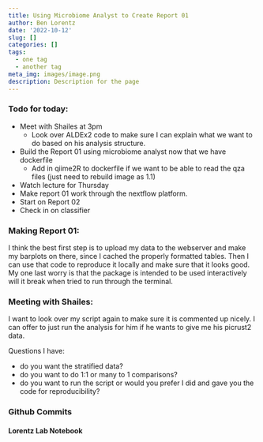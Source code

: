 ```yaml
---
title: Using Microbiome Analyst to Create Report 01
author: Ben Lorentz
date: '2022-10-12'
slug: []
categories: []
tags:
  - one tag
  - another tag
meta_img: images/image.png
description: Description for the page
---
```


### Todo for today:

- Meet with Shailes at 3pm
  - Look over ALDEx2 code to make sure I can explain what we want to do based on his analysis structure.
- Build the Report 01 using microbiome analyst now that we have dockerfile
  - Add in qiime2R to dockerfile if we want to be able to read the qza files (just need to rebuild image as 1.1)
- Watch lecture for Thursday
- Make report 01 work through the nextflow platform.
- Start on Report 02
- Check in on classifier

### Making Report 01: 

I think the best first step is to upload my data to the webserver and make my barplots on there, since I cached the properly formatted tables. Then I can use that code to reproduce it locally and make sure that it looks good. My one last worry is that the package is intended to be used interactively will it break when tried to run through the terminal.

### Meeting with Shailes:

I want to look over my script again to make sure it is commented up nicely. I can offer to just run the analysis for him if he wants to give me his picrust2 data. 

Questions I have:

- do you want the stratified data?
- do you want to do 1:1 or many to 1 comparisons?
- do you want to run the script or would you prefer I did and gave you the code for reproducibility? 

### Github Commits

#### Lorentz Lab Notebook

```bash

```

